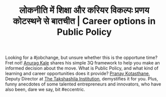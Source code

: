﻿---
type: episode
podcasts: [Sopaan]
Season: 1
Episode: 3
Image: "../../images/episode-art/sopaan-s1e3.png"
title: "लोकनीति में शिक्षा और करियर विकल्पः प्रणय कोटस्थने से बातचीत  | Career options in Public Policy"
Description: "सोपान के तृतीय अंक मेंः नौकरी बदलने का सही समय क्या है. ये पता लगाने की अपनी पद्धति साझा कर रहे हैं अनुराग काले। तक्षशिला संस्थान के प्रणय कोटस्थने बता रहे हैं Public Policy यानि लोकनीति के क्षेत्र में शिक्षा और करियर विकल्पों के बारे में। और दुनिया रंग रंगीली में, चर्चा कुछ धुनी उद्यमियों और वैज्ञानिकों की दिलचस्प सनक की।"
Date: "2021-08-29"   # Example is "2016-04-25T04:09:45-05:00"
podcast_duration: 00:35:33
video_embed: "https://www.youtube.com/embed/2cI3Grj3exw?si=1-ZVPiB4IxpnmrNX&amp;controls=0"
spotify_embed_url: "https://open.spotify.com/embed/episode/19614LL77d9zYQNqTlj963"
explicit: "no"
tags: [Job Change, Public Policy]
featured: true
guests: [pranayk]

#podcast_file: "###.mp3" # the name of the podcast file, after the media prefix.
#podcast_bytes: "" # the length of the episode in bytes
#guests: [] # The names of your guests, based on the filename without extension.
#sponsors: []
#subtitle: ""
#images: ["img/episode/default-social.jpg"]
#hosts: [] # The names of your hosts, based on the filename without extension.
#aliases: ["/##"]
#youtube: ""
#media_override # if you want to use a specific URL for the audio file
#truncate: ""
#upcoming: true # set to true if you want this to be listed as upcoming, etc, etc
#categories: []
---
#
Looking for a #jobchange, but unsure whether this is the opportune time? Fret not! [Anurag Kale](https://anuragkale.in/) shares his simple 3Q framework to help you make an informed decision about the move. What is Public Policy, and what kind of learning and career opportunities does it provide? [Pranay Kotasthane](https://www.puliyabaazi.in/), Deputy Director at [The Takshashila Institution](https://takshashila.org.in/), demystifies it for you. Plus, funny anecdotes of some talented entrepreneurs and innovators, who have also been, dare we say, bit #eccentric. 